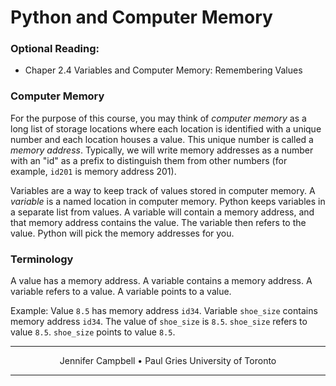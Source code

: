 # Python and Computer Memory

### Optional Reading:

*   Chaper 2.4 Variables and Computer Memory: Remembering Values

### Computer Memory

For the purpose of this course, you may think of _computer memory_ as a long list of storage locations where each location is identified with a unique number and each location houses a value. This unique number is called a _memory address_. Typically, we will write memory addresses as a number with an "id" as a prefix to distinguish them from other numbers (for example, `id201` is memory address 201).

Variables are a way to keep track of values stored in computer memory. A _variable_ is a named location in computer memory. Python keeps variables in a separate list from values. A variable will contain a memory address, and that memory address contains the value. The variable then refers to the value. Python will pick the memory addresses for you.

### Terminology

A value has a memory address.
A variable contains a memory address.
A variable refers to a value.
A variable points to a value.

Example: Value `8.5` has memory address `id34`.
Variable `shoe_size` contains memory address `id34`.
The value of `shoe_size` is `8.5`.
`shoe_size` refers to value `8.5`.
`shoe_size` points to value `8.5`.

* * *

<center>Jennifer Campbell • Paul Gries
University of Toronto</center>

* * *